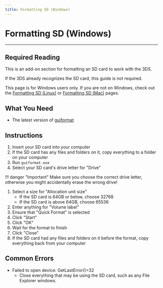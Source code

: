 ```yaml
---
title: Formatting SD (Windows)
---
```


# Formatting SD (Windows)
___

## Required Reading

This is an add-on section for formatting an SD card to work with the 3DS.

If the 3DS already recognizes the SD card, this guide is not required.

This page is for Windows users only. If you are not on Windows, check out the [Formatting SD (Linux)](formatting-sd-(linux).md) or [Formatting SD (Mac)](formatting-sd-(mac).md) pages.

## What You Need

* The latest version of [guiformat](http://ridgecrop.co.uk/index.htm?guiformat.htm)

## Instructions

1. Insert your SD card into your computer
1. If the SD card has any files and folders on it, copy everything to a folder on your computer
1. Run `guiformat.exe`
1. Select your SD card's drive letter for "Drive"

!!! danger "Important" Make sure you choose the correct drive letter, otherwise you might accidentally erase the wrong drive!

1. Select a size for "Allocation unit size"
    + If the SD card is 64GB or below, choose 32768
    * If the SD card is above 64GB, choose 65536
1. Enter anything for "Volume label"
1. Ensure that "Quick Format" is selected
1. Click "Start"
1. Click "OK"
1. Wait for the format to finish
1. Click "Close"
1. If the SD card had any files and folders on it before the format, copy everything back from your computer

## Common Errors

* Failed to open device: GetLastError()=32
    + Close everything that may be using the SD card, such as any File Explorer windows.
